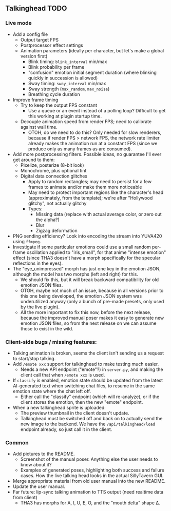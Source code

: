 ## Talkinghead TODO

### Live mode

- Add a config file
  - Output target FPS
  - Postprocessor effect settings
  - Animation parameters (ideally per character, but let's make a global version first)
    - Blink timing: `blink_interval` min/max
    - Blink probability per frame
    - "confusion" emotion initial segment duration (where blinking quickly in succession is allowed)
    - Sway timing: `sway_interval` min/max
    - Sway strength (`max_random`, `max_noise`)
    - Breathing cycle duration
- Improve frame timing
  - Try to keep the output FPS constant
    - Use a queue or an event instead of a polling loop? Difficult to get this working at plugin startup time.
  - Decouple animation speed from render FPS; need to calibrate against wall time.
    - OTOH, do we need to do this? Only needed for slow renderers, because if render FPS > network FPS,
      the network rate limiter already makes the animation run at a constant FPS (since we produce only
      as many frames as are consumed).
- Add more postprocessing filters. Possible ideas, no guarantee I'll ever get around to them:
  - Pixelize, posterize (8-bit look)
  - Monochrome, plus optional tint
  - Digital data connection glitches
    - Apply to random rectangles; may need to persist for a few frames to animate and/or make them more noticeable
    - May need to protect important regions like the character's head (approximately, from the template); we're after "Hollywood glitchy", not actually glitchy
    - Types:
      - Missing data (replace with actual average color, or zero out the alpha?)
      - Blur
      - Zigzag deformation
- PNG sending efficiency? Look into encoding the stream into YUVA420 using `ffmpeg`.
- Investigate if some particular emotions could use a small random per-frame oscillation applied to "iris_small",
  for that anime "intense emotion" effect (since THA3 doesn't have a morph specifically for the specular reflections in the eyes).
- The "eye_unimpressed" morph has just one key in the emotion JSON, although the model has two morphs (left and right) for this.
  - We should fix this, but it will break backward compatibility for old emotion JSON files.
  - OTOH, maybe not much of an issue, because in all versions prior to this one being developed, the emotion JSON system
    was underutilized anyway (only a bunch of pre-made presets, only used by the live plugin).
  - All the more important to fix this now, before the next release, because the improved manual poser makes it easy to
    generate new emotion JSON files, so from the next release on we can assume those to exist in the wild.

### Client-side bugs / missing features:

- Talking animation is broken, seems the client isn't sending us a request to start/stop talking.
- Add `/emote xxx` support for talkinghead to make testing much easier.
  - Needs a new API endpoint ("emote"?) in `server.py`, and making the client call that when `/emote xxx` is used.
- If `classify` is enabled, emotion state should be updated from the latest AI-generated text
  when switching chat files, to resume in the same emotion state where the chat left off.
  - Either call the "classify" endpoint (which will re-analyze), or if the client stores the emotion,
    then the new "emote" endpoint.
- When a new talkinghead sprite is uploaded:
  - The preview thumbnail in the client doesn't update.
  - Talkinghead must be switched off and back on to actually send the new image to the backend.
    We have the `/api/talkinghead/load` endpoint already, so just call it in the client.

### Common

- Add pictures to the README.
  - Screenshot of the manual poser. Anything else the user needs to know about it?
  - Examples of generated poses, highlighting both success and failure cases. How the live talking head looks in the actual SillyTavern GUI.
- Merge appropriate material from old user manual into the new README.
- Update the user manual.
- Far future: lip-sync talking animation to TTS output (need realtime data from client)
  - THA3 has morphs for A, I, U, E, O, and the "mouth delta" shape Δ.
